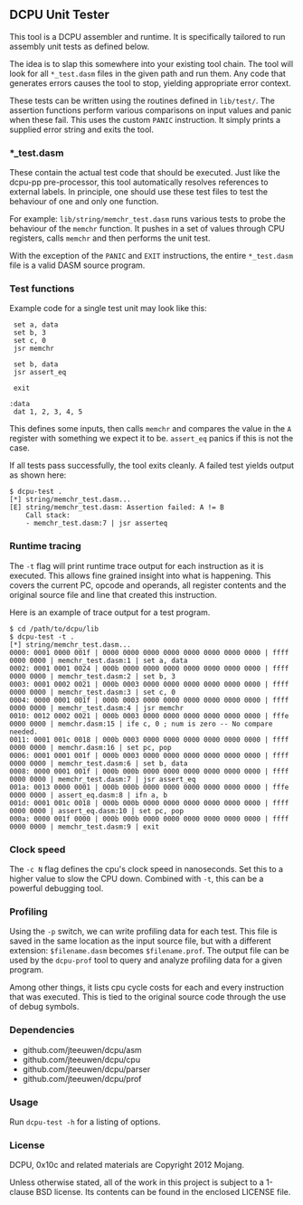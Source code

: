 ## DCPU Unit Tester

This tool is a DCPU assembler and runtime. It is specifically tailored
to run assembly unit tests as defined below.

The idea is to slap this somewhere into your existing tool chain.
The tool will look for all `*_test.dasm` files in the given path
and run them. Any code that generates errors causes the tool to stop,
yielding appropriate error context.

These tests can be written using the routines defined in `lib/test/`.
The assertion functions perform various comparisons on input
values and panic when these fail. This uses the custom `PANIC` instruction.
It simply prints a supplied error string and exits the tool.


### *_test.dasm

These contain the actual test code that should be executed. Just like
the dcpu-pp pre-processor, this tool automatically resolves references to
external labels. In principle, one should use these test files to test
the behaviour of one and only one function.

For example: `lib/string/memchr_test.dasm` runs various tests to
probe the behaviour of the `memchr` function. It pushes in a set of
values through CPU registers, calls `memchr` and then performs the unit test.

With the exception of the `PANIC` and `EXIT` instructions,
the entire `*_test.dasm` file is a valid DASM source program.

### Test functions

Example code for a single test unit may look like this:

	 set a, data
	 set b, 3
	 set c, 0
	 jsr memchr
	 
	 set b, data
	 jsr assert_eq

	 exit

	:data
	 dat 1, 2, 3, 4, 5

This defines some inputs, then calls `memchr` and compares the value in the
`A` register with something we expect it to be. `assert_eq` panics if this
is not the case.

If all tests pass successfully, the tool exits cleanly.
A failed test yields output as shown here:

    $ dcpu-test .
	[*] string/memchr_test.dasm...
	[E] string/memchr_test.dasm: Assertion failed: A != B
		Call stack:
		- memchr_test.dasm:7 | jsr asserteq


### Runtime tracing

The `-t` flag will print runtime trace output for each instruction
as it is executed. This allows fine grained insight into what is happening.
This covers the current PC, opcode and operands, all register contents
and the original source file and line that created this instruction.

Here is an example of trace output for a test program.

    $ cd /path/to/dcpu/lib
    $ dcpu-test -t .
	[*] string/memchr_test.dasm...
	0000: 0001 0000 001f | 0000 0000 0000 0000 0000 0000 0000 0000 | ffff 0000 0000 | memchr_test.dasm:1 | set a, data
	0002: 0001 0001 0024 | 000b 0000 0000 0000 0000 0000 0000 0000 | ffff 0000 0000 | memchr_test.dasm:2 | set b, 3
	0003: 0001 0002 0021 | 000b 0003 0000 0000 0000 0000 0000 0000 | ffff 0000 0000 | memchr_test.dasm:3 | set c, 0
	0004: 0000 0001 001f | 000b 0003 0000 0000 0000 0000 0000 0000 | ffff 0000 0000 | memchr_test.dasm:4 | jsr memchr
	0010: 0012 0002 0021 | 000b 0003 0000 0000 0000 0000 0000 0000 | fffe 0000 0000 | memchr.dasm:15 | ife c, 0 ; num is zero -- No compare needed.
	0011: 0001 001c 0018 | 000b 0003 0000 0000 0000 0000 0000 0000 | ffff 0000 0000 | memchr.dasm:16 | set pc, pop
	0006: 0001 0001 001f | 000b 0003 0000 0000 0000 0000 0000 0000 | ffff 0000 0000 | memchr_test.dasm:6 | set b, data
	0008: 0000 0001 001f | 000b 000b 0000 0000 0000 0000 0000 0000 | ffff 0000 0000 | memchr_test.dasm:7 | jsr assert_eq
	001a: 0013 0000 0001 | 000b 000b 0000 0000 0000 0000 0000 0000 | fffe 0000 0000 | assert_eq.dasm:8 | ifn a, b
	001d: 0001 001c 0018 | 000b 000b 0000 0000 0000 0000 0000 0000 | ffff 0000 0000 | assert_eq.dasm:10 | set pc, pop
	000a: 0000 001f 0000 | 000b 000b 0000 0000 0000 0000 0000 0000 | ffff 0000 0000 | memchr_test.dasm:9 | exit


### Clock speed

The `-c N` flag defines the cpu's clock speed in nanoseconds.
Set this to a higher value to slow the CPU down. Combined with `-t`, this
can be a powerful debugging tool.


### Profiling

Using the `-p` switch, we can write profiling data for each test. This file
is saved in the same location as the input source file, but with a different
extension: `$filename.dasm` becomes `$filename.prof`.
The output file can be used by the `dcpu-prof` tool to query and analyze
profiling data for a given program.

Among other things, it lists cpu cycle costs for each and every instruction
that was executed. This is tied to the original source code through the
use of debug symbols.


### Dependencies

* github.com/jteeuwen/dcpu/asm
* github.com/jteeuwen/dcpu/cpu
* github.com/jteeuwen/dcpu/parser
* github.com/jteeuwen/dcpu/prof


### Usage

Run `dcpu-test -h` for a listing of options.

### License

DCPU, 0x10c and related materials are Copyright 2012 Mojang.

Unless otherwise stated, all of the work in this project is subject to a
1-clause BSD license. Its contents can be found in the enclosed LICENSE file.
